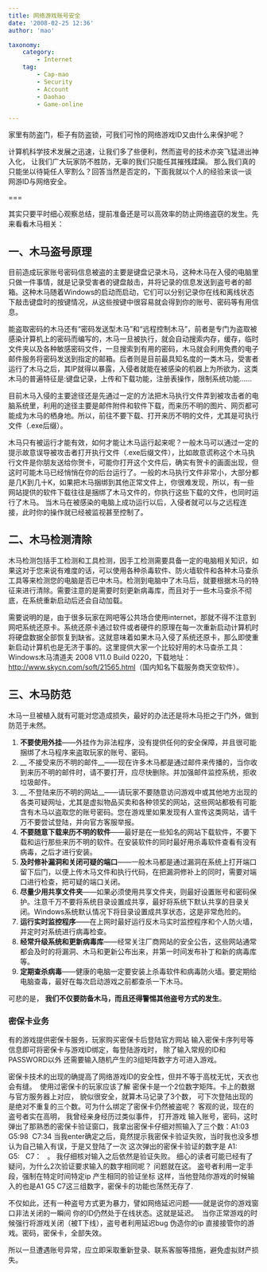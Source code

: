 ```yaml
---
title: 网络游戏账号安全
date: '2008-02-25 12:36'
author: 'mao'

taxonomy:
    category:
        - Internet
    tag:
        - Cap-mao
        - Security
        - Account
        - Daohao
        - Game-online

---
```

家里有防盗门，柜子有防盗锁，可我们可怜的网络游戏ID又由什么来保护呢？

计算机科学技术发展之迅速，让我们多了些便利，然而盗号的技术亦突飞猛进出神入化， 让我们广大玩家防不胜防，无辜的我们只能任其摧残蹂躏。 那么我们真的只能坐以待毙任人宰割么？回答当然是否定的，下面我就以个人的经验来谈一谈 网游ID与网络安全。

===

其实只要平时细心观察总结，提前准备还是可以高效率的防止网络盗窃的发生。先来看看木马相关：

## 一、木马盗号原理

目前造成玩家账号密码信息被盗的主要是键盘记录木马，这种木马在入侵的电脑里只做一件事情，就是记录受害者的键盘敲击，并将记录的信息发送到盗号者的邮箱。这种木马随着Windows的启动而启动，它们可以分别记录你在线和离线状态下敲击键盘时的按键情况，从这些按键中很容易就会得到你的账号、密码等有用信息。

能盗取密码的木马还有“密码发送型木马”和“远程控制木马”，前者是专门为盗取被感染计算机上的密码而编写的，木马一旦被执行，就会自动搜索内存，缓存，临时文件夹以及各种敏感密码文件，一旦搜索到有用的密码，木马就会利用免费的电子邮件服务将密码发送到指定的邮箱。后者则是目前最具知名度的一类木马，受害者运行了木马之后，其IP就得以暴露，入侵者就能在被感染的机器上为所欲为，这类木马的普遍特征是:键盘记录，上传和下载功能，注册表操作，限制系统功能……

目前木马入侵的主要途径还是先通过一定的方法把木马执行文件弄到被攻击者的电脑系统里，利用的途径主要是邮件附件和软件下载，而来历不明的图片、网页都可能成为木马的栖身地。所以，前往不要下载、打开来历不明的文件，尤其是可执行文件（.exe后缀）。

木马只有被运行才能有效，如何才能让木马运行起来呢？一般木马可以通过一定的提示故意误导被攻击者打开执行文件（.exe后缀文件），比如故意谎称这个木马执行文件是你朋友送给你贺卡，可能你打开这个文件后，确实有贺卡的画面出现，但这时可能木马已经悄悄在你的后台运行了。一般的木马执行文件非常小，大部分都是几K到几十K，如果把木马捆绑到其他正常文件上，你很难发现，所以，有一些网站提供的软件下载往往是捆绑了木马文件的，你执行这些下载的文件，也同时运行了木马。
当木马在被感染的电脑上成功运行以后，入侵者就可以与之远程连接，此时你的操作就已经被监视甚至控制了。

## 二、木马检测清除

木马检测包括手工检测和工具检测，因手工检测需要具备一定的电脑相关知识，如果这对于您来说有难度的话，可以使用各种杀毒软件、防火墙软件和各种木马查杀工具等来检测您的电脑是否已中木马。检测到电脑中了木马后，就要根据木马的特征来进行清除。需要注意的是需要时刻更新病毒库，而且对于一些木马查杀不彻底，在系统重新启动后还会自动加载。

需要说明的是，由于很多玩家在网吧等公共场合使用internet，那就不得不注意到网吧系统还原卡。系统还原卡通过软件或者硬件的原理在每一次重新启动计算机时将硬盘数据全部恢复到缺省。这就意味着如果木马入侵了系统还原卡，那么即使重新启动计算机也是无济于事的。这里提供大家一个比较好用的木马查杀工具：Windows木马清道夫 2008 V11.0 Build 0220，下载地址：<http://www.skycn.com/soft/21565.html>（国内知名下载服务商天空软件）。

## 三、木马防范

木马一旦被植入就有可能对您造成损失，最好的办法还是将木马拒之于门外，做到防范于未然。

1.   __不要使用外挂__――外挂作为非法程序，没有提供任何的安全保障，并且很可能捆绑了木马程序来盗取玩家的账号、密码。
2.   __ 不接受来历不明的邮件__――现在许多木马都是通过邮件来传播的，当你收到来历不明的邮件时，请不要打开，应尽快删除。并加强邮件监控系统，拒收垃圾邮件。
3.   __ 不登陆来历不明的网站__――请玩家不要随意访问游戏中或其他地方出现的各类可疑网址，尤其是虚拟物品买卖和各种领奖的网站，这些网站都极有可能含有木马以盗取您的账号密码。您在游戏里如果发现有人宣传这类网站，请千万不要尝试登陆，并向官方客服举报。
4.   __不要随意下载来历不明的软件__――最好是在一些知名的网站下载软件，不要下载和运行那些来历不明的软件。在安装软件的同时最好用杀毒软件查看有没有病毒，之后才进行安装。
5.   __及时修补漏洞和关闭可疑的端口__――一般木马都是通过漏洞在系统上打开端口留下后门，以便上传木马文件和执行代码，在把漏洞修补上的同时，需要对端口进行检查，把可疑的端口关闭。
6.   __尽量少用共享文件夹__――如果必须使用共享文件夹，则最好设置账号和密码保护。注意千万不要将系统目录设置成共享，最好将系统下默认共享的目录关闭。Windows系统默认情况下将目录设置成共享状态，这是非常危险的。
7.   __运行实时监控程序__――在上网时最好运行反木马实时监控程序和个人防火墙，并定时对系统进行病毒检查。
8.   __经常升级系统和更新病毒库__――经常关注厂商网站的安全公告，这些网站通常都会及时的将漏洞、木马和更新公布出来，并第一时间发布补丁和新的病毒库等。
9.   __定期查杀病毒__――健康的电脑一定要安装上杀毒软件和病毒防火墙。要定期给电脑查毒，最好在每次启动游戏之前都查杀一下木马。

可悲的是， __我们不仅要防备木马，而且还得警惕其他盗号方式的发生__。

### 密保卡业务

有的游戏提供密保卡服务，玩家购买密保卡后登陆官方网站 输入密保卡序列号等信息即可将密保卡与游戏ID绑定，每登陆游戏时， 除了输入常规的ID和PASSWORD以外 还需要输入随机产生的3组矩阵数字方可进入游戏。

密保卡技术的出现的确提高了网络游戏ID的安全性，但并不等于高枕无忧，天衣也会有缝。&nbsp; 使用过密保卡的玩家应该了解 密保卡是一个2位数字矩阵。卡上的数据与官方服务器上对应， 貌似很安全，就算木马记录了3个数， 可下次登陆出现的是绝对不重复的三个数。可为什么绑定了密保卡仍然被盗呢？ 客观的说，现在的盗号者实在高明， 我曾经亲身经历过类似事件， 打开游戏 输入账号，密码，这时弹出了那熟悉的密保卡验证窗口，我拿出密保卡仔细对照输入了三个数：A1:03&nbsp; G5:98&nbsp; C7:34 当我enter确定之后，竟然提示我密保卡验证失败，当时我也没多想认为自己输入有误，于是又登陆了一次 这次弹出的密保卡验证的数字是 A1:&nbsp;&nbsp;&nbsp; G5:&nbsp;&nbsp; C7：&nbsp;&nbsp; 。 我仔细核对输入之后依然是验证失败。 细心的读者可能已经有了疑问，为什么2次验证要求输入的数字相同呢？   问题就在这。 盗号者利用一定手段，强制在特定时间特定ip 产生相同的验证坐标 这样，当他登陆你游戏的时候输入的也是A1 G5 C7这三组数字，密保卡的功能也荡然无存了.

不仅如此，还有一种盗号方式更为暴力，譬如网络延迟问题——就是说你的游戏窗口非法关闭的一瞬间 你的ID仍然处于在线状态。这就是延迟。&nbsp; 当你正常游戏的时候强行将游戏关闭（被T下线），盗号者利用延迟bug 伪造你的ip 直接接管你的游戏。密码，密保卡，全部失效。

所以一旦遭遇账号异常，应立即采取重新登录、联系客服等措施，避免虚拟财产损失。
